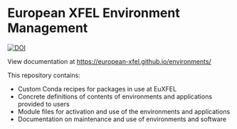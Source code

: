 # European XFEL Environment Management

[![DOI](https://zenodo.org/badge/DOI/10.5281/zenodo.10548700.svg)](https://doi.org/10.5281/zenodo.10548700)

View documentation at <https://european-xfel.github.io/environments/>

This repository contains:

- Custom Conda recipes for packages in use at EuXFEL
- Concrete definitions of contents of environments and applications provided to users
- Module files for activation and use of the environments and applications
- Documentation on maintenance and use of environments and software
